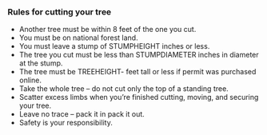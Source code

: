 [comment]: <> (TREEHEIGHT, STUMPHEIGHT and STUMPDIAMETER are replaced with the values in the database.)

### Rules for cutting your tree

* Another tree must be within 8 feet of the one you cut.
* You must be on national forest land.
* You must leave a stump of STUMPHEIGHT inches or less.
* The tree you cut must be less than STUMPDIAMETER inches in diameter at the stump.
* The tree must be TREEHEIGHT- feet tall or less if permit was purchased online.
* Take the whole tree – do not cut only the top of a standing tree.
* Scatter excess limbs when you’re finished cutting, moving, and securing your tree.
* Leave no trace – pack it in pack it out.
* Safety is your responsibility.
